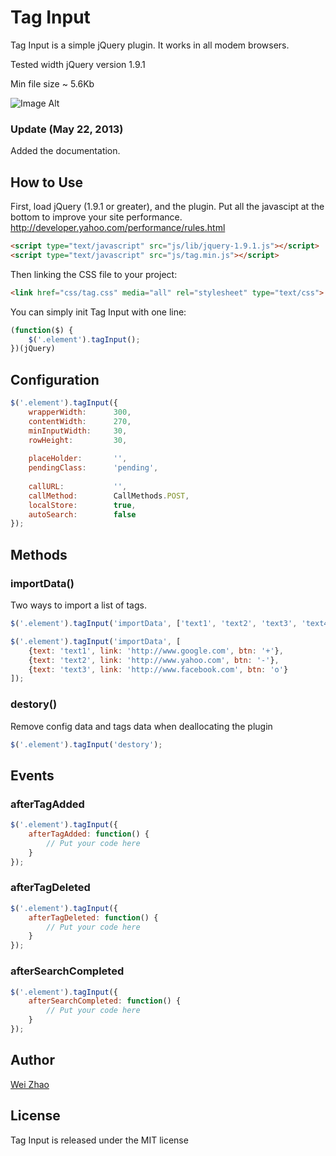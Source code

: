 # Tag Input

Tag Input is a simple jQuery plugin. It works in all modem browsers.

Tested width jQuery version 1.9.1

Min file size ~ 5.6Kb

![Image Alt](https://raw.github.com/wei-zhao-83/Tag-Input/master/TagInput.jpg)

### Update (May 22, 2013)
Added the documentation.

## How to Use

First, load jQuery (1.9.1 or greater), and the plugin. 
Put all the javascipt at the bottom to improve your site performance.
http://developer.yahoo.com/performance/rules.html
```html
<script type="text/javascript" src="js/lib/jquery-1.9.1.js"></script>
<script type="text/javascript" src="js/tag.min.js"></script>
```

Then linking the CSS file to your project:
```html
<link href="css/tag.css" media="all" rel="stylesheet" type="text/css">
```

You can simply init Tag Input with one line:

```javascript
(function($) {
    $('.element').tagInput();
})(jQuery)
```

## Configuration
```javascript
$('.element').tagInput({
    wrapperWidth:      300,
    contentWidth:      270,
    minInputWidth:     30,
    rowHeight:         30,
    
    placeHolder:       '',
    pendingClass:      'pending',
    
    callURL:           '',
    callMethod:        CallMethods.POST,
    localStore:        true,
    autoSearch:        false
});
```

## Methods

### importData()
Two ways to import a list of tags.

```javascript
$('.element').tagInput('importData', ['text1', 'text2', 'text3', 'text4', 'text5']);
```

```javascript
$('.element').tagInput('importData', [
    {text: 'text1', link: 'http://www.google.com', btn: '+'},
    {text: 'text2', link: 'http://www.yahoo.com', btn: '-'},
    {text: 'text3', link: 'http://www.facebook.com', btn: 'o'}
]);
```

### destory()
Remove config data and tags data when deallocating the plugin
```javascript
$('.element').tagInput('destory');
```

## Events

### afterTagAdded
```javascript
$('.element').tagInput({
    afterTagAdded: function() {
        // Put your code here
    }
});
```
### afterTagDeleted
```javascript
$('.element').tagInput({
    afterTagDeleted: function() {
        // Put your code here
    }
});
```

### afterSearchCompleted
```javascript
$('.element').tagInput({
    afterSearchCompleted: function() {
        // Put your code here
    }
});
```

## Author
[Wei Zhao](http://github.com/wei-zhao-83)

## License
Tag Input is released under the MIT license


